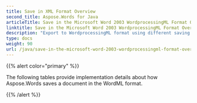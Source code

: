 ```yaml
---
title: Save in XML Format Overview
second_title: Aspose.Words for Java
articleTitle: Save in the Microsoft Word 2003 WordprocessingML Format Overview
linktitle: Save in the Microsoft Word 2003 WordprocessingML Format Overview
description: "Export to WordprocessingML format using different saving features in Java."
type: docs
weight: 90
url: /java/save-in-the-microsoft-word-2003-wordprocessingml-format-overview/
---
```


{{% alert color="primary" %}}

The following tables provide implementation details about how Aspose.Words saves a document in the WordML format.

{{% /alert %}}
